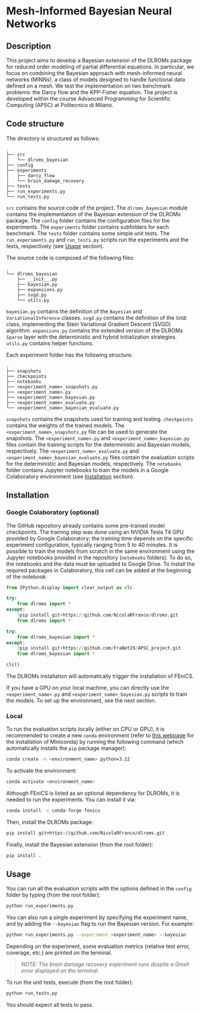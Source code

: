 # Mesh-Informed Bayesian Neural Networks

## Description

This project aims to develop a Bayesian extension of the DLROMs package for reduced order modeling of partial differential equations. In particular, we focus on combining the Bayesian approach with mesh-informed neural networks (MINNs), a class of models designed to handle functional data defined on a mesh. We test the implementation on two benchmark problems: the Darcy flow and the KPP-Fisher equation. The project is developed within the course Advanced Programming for Scientific Computing (APSC) at Politecnico di Milano.

## Code structure

The directory is structured as follows:

```
.
├── src
│   └── dlroms_bayesian
├── config
├── experiments
│   ├── darcy_flow
│   └── brain_damage_recovery
├── tests
├── run_experiments.py
└── run_tests.py
```

```src``` contains the source code of the project. The ```dlroms_bayesian``` module contains the implementation of the Bayesian extension of the DLROMs package. The ```config``` folder contains the configuration files for the experiments. The ```experiments``` folder contains subfolders for each benchmark. The ```tests``` folder contains some simple unit tests. The ```run_experiments.py```  and ```run_tests.py``` scripts run the experiments and the tests, respectively (see [Usage](#usage) section).

The source code is composed of the following files:

```
.
└── dlroms_bayesian
    ├── __init__.py
    ├── bayesian.py
    ├── expansions.py
    ├── svgd.py
    └── utils.py
```

```bayesian.py``` contains the definition of the ```Bayesian``` and ```VariationalInference``` classes. ```svgd.py``` contains the definition of the ```SVGD``` class, implementing the Stein Variational Gradient Descent (SVGD) algorithm. ```expansions.py``` contains the extended version of the DLROMs ```Sparse``` layer with the deterministic and hybrid initialization strategies. ```utils.py``` contains helper functions.

Each experiment folder has the following structure:

```
.
├── snapshots
├── checkpoints
├── notebooks
├── <experiment_name>_snapshots.py
├── <experiment_name>.py
├── <experiment_name>_bayesian.py
├── <experiment_name>_evaluate.py
└── <experiment_name>_bayesian_evaluate.py
```

```snapshots``` contains the snapshots used for training and testing. ```checkpoints``` contains the weights of the trained models. The ```<experiment_name>_snapshots.py``` file can be used to generate the snapshots. The ```<experiment_name>.py``` and ```<experiment_name>_bayesian.py``` files contain the training scripts for the deterministic and Bayesian models, respectively. The ```<experiment_name>_evaluate.py``` and ```<experiment_name>_bayesian_evaluate.py``` files contain the evaluation scripts for the deterministic and Bayesian models, respectively. The ```notebooks``` folder contains Jupyter notebooks to train the models in a Google Colaboratory environment (see [Installation](#installation) section).

## Installation <a name="installation"></a>

### Google Colaboratory (optional)

The GitHub repository already contains some pre-trained model checkpoints. The training step was done using an NVIDIA Tesla T4 GPU provided by Google Colaboratory; the training time depends on the specific experiment configuration, typically ranging from 5 to 40 minutes. It is possible to train the models from scratch in the same environment using the Jupyter notebooks provided in the repository (```notebooks``` folders). To do so, the notebooks and the data must be uploaded to Google Drive. To install the required packages in Colaboratory, this cell can be added at the beginning of the notebook:

```python
from IPython.display import clear_output as clc

try:
    from dlroms import *
except:
    !pip install git+https://github.com/NicolaRFranco/dlroms.git
    from dlroms import *

try:
    from dlroms_bayesian import *
except:
    !pip install git+https://github.com/FraBet29/APSC_project.git
    from dlroms_bayesian import *

clc()
```

The DLROMs installation will automatically trigger the installation of FEniCS. 

If you have a GPU on your local machine, you can directly use the ```<experiment_name>.py``` and ```<experiment_name>_bayesian.py``` scripts to train the models. To set up the environment, see the next section.

### Local

To run the evaluation scripts locally (either on CPU or GPU), it is recommended to create a new ```conda``` environment (refer to [this webpage](https://docs.anaconda.com/miniconda/install/) for the installation of Miniconda) by running the following command (which automatically installs the ```pip``` package manager):

```bash
conda create -n <environment_name> python=3.12
```

To activate the environment:

```bash
conda activate <environment_name>
```

Although FEniCS is listed as an optional dependency for DLROMs, it is needed to run the experiments. You can install it via:

```bash
conda install -c conda-forge fenics
```

Then, install the DLROMs package:

```bash
pip install git+https://github.com/NicolaRFranco/dlroms.git
```

Finally, install the Bayesian extension (from the root folder):

```bash
pip install .
```

## Usage <a name="usage"></a>

You can run all the evaluation scripts with the options defined in the ```config``` folder by typing (from the root folder):

```bash
python run_experiments.py
```

You can also run a single experiment by specifying the experiment name, and by adding the ```--bayesian``` flag to run the Bayesian version. For example:

```bash
python run_experiments.py --experiment <experiment_name> --bayesian
```

Depending on the experiment, some evaluation metrics (relative test error, coverage, etc.) are printed on the terminal.

> _NOTE: The brain damage recovery experiment runs despite a Gmsh error displayed on the terminal._

To run the unit tests, execute (from the root folder):

```bash
python run_tests.py
```

You should expect all tests to pass.
